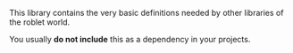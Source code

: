 
This library contains the very basic definitions needed by other libraries
of the roblet world.

You usually **do not include** this as a dependency in your projects.
